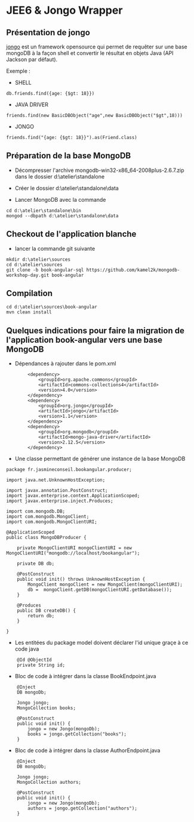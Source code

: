 # JEE6 & Jongo Wrapper

## Présentation de jongo

[jongo](http://www.jongo.org) est un framework opensource qui permet de requêter sur une base mongoDB à la façon shell et convertir le résultat en objets Java (API Jackson par défaut).

Exemple :

- SHELL

```
db.friends.find({age: {$gt: 18}})
```

- JAVA DRIVER

```
friends.find(new BasicDBObject("age",new BasicDBObject("$gt",18)))
```

- JONGO

```
friends.find("{age: {$gt: 18}}").as(Friend.class)
```

## Préparation de la base MongoDB

- Décompresser l'archive mongodb-win32-x86_64-2008plus-2.6.7.zip dans le dossier d:\atelier\standalone

- Créer le dossier d:\atelier\standalone\data

- Lancer MongoDB avec la commande

```
cd d:\atelier\standalone\bin
mongod --dbpath d:\atelier\standalone\data
```

## Checkout de l'application blanche

- lancer la commande git suivante

```
mkdir d:\atelier\sources
cd d:\atelier\sources
git clone -b book-angular-sql https://github.com/kamel2k/mongodb-workshop-day.git book-angular
```

## Compilation

```
cd d:\atelier\sources\book-angular
mvn clean install
```

## Quelques indications pour faire la migration de l'application book-angular vers une base MongoDB

- Dépendances à rajouter dans le pom.xml

```
		<dependency>
			<groupId>org.apache.commons</groupId>
			<artifactId>commons-collections4</artifactId>
			<version>4.0</version>
		</dependency>
		<dependency>
			<groupId>org.jongo</groupId>
			<artifactId>jongo</artifactId>
			<version>1.1</version>
		</dependency>
		<dependency>
			<groupId>org.mongodb</groupId>
			<artifactId>mongo-java-driver</artifactId>
			<version>2.12.5</version>
		</dependency>
```

- Une classe permettant de générer une instance de la base MongoDB

```
package fr.jasmineconseil.bookangular.producer;

import java.net.UnknownHostException;

import javax.annotation.PostConstruct;
import javax.enterprise.context.ApplicationScoped;
import javax.enterprise.inject.Produces;

import com.mongodb.DB;
import com.mongodb.MongoClient;
import com.mongodb.MongoClientURI;

@ApplicationScoped
public class MongoDBProducer {
 
	private MongoClientURI mongoClientURI = new MongoClientURI("mongodb://localhost/bookangular");
	
	private DB db;
 
	@PostConstruct
	public void init() throws UnknownHostException {
		MongoClient mongoClient = new MongoClient(mongoClientURI);
		db =  mongoClient.getDB(mongoClientURI.getDatabase());
	}
 
	@Produces
	public DB createDB() {
		return db;
	}
 
}
```

- Les entitées du package model doivent déclarer l'id unique graçe à ce code java

```
	@Id @ObjectId 
	private String id;
```

- Bloc de code à intégrer dans la classe BookEndpoint.java

```
	@Inject
	DB mongoDb;

	Jongo jongo;
	MongoCollection books;

	@PostConstruct
	public void init() {
		jongo = new Jongo(mongoDb);
		books = jongo.getCollection("books");
	}
```

- Bloc de code à intégrer dans la classe AuthorEndpoint.java

```
	@Inject
	DB mongoDb;

	Jongo jongo;
	MongoCollection authors;

	@PostConstruct
	public void init() {
		jongo = new Jongo(mongoDb);
		authors = jongo.getCollection("authors");
	}
```
    